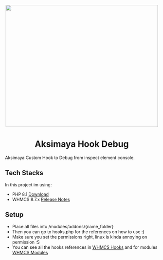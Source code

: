 <div align="center">
   <img width="500" height="400" src="https://www.aksimaya.co.id/fileadmin/templates/images/logo-aksimaya.png" />
   <br />
   <div align="center">
     <h1>Aksimaya Hook Debug</h1>
   </div>
</div>

Aksimaya Custom Hook to Debug from inspect element console.

## Tech Stacks


In this project im using:
- PHP 8.1 [Download](https://www.php.net/downloads.php)
- WHMCS 8.7.x [Release Notes](https://docs.whmcs.com/Version_8.7_Release_Notes)

## Setup


- Place all files into /modules/addons/{name_folder}
- Then you can go to hooks.php for the references on how to use :)
- Make sure you set the permissions right, linux is kinda annoying on permission :S
- You can see all the hooks references in [WHMCS Hooks](https://developers.whmcs.com/hooks/) and for modules [WHMCS Modules](https://developers.whmcs.com/modules/)
